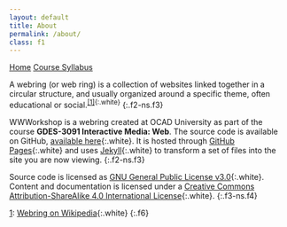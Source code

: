 ```yaml
---
layout: default
title: About
permalink: /about/
class: f1
---
```


<a class='f4 link dim bw1 ba br4 ph4 pv3 mb2 dib white' href='/' title="return home">Home</a> <a class='f4 link dim bw1 ba br4 ph4 pv3 mb2 dib white' href="https://github.com/garrying/wwworkshop" target="_blank" title="visit course syllabus on GitHub">Course Syllabus</a>

A webring (or web ring) is a collection of websites linked together in a circular structure, and usually organized around a specific theme, often educational or social.<sup id="ref1_note">[[1]](#ref1){:.white}</sup>
{:.f2-ns.f3}

WWWorkshop is a webring created at OCAD University as part of the course **GDES-3091 Interactive Media: Web**. The source code is available on GitHub, [available here](https://github.com/garrying/wwworkshop-webring){:.white}. It is hosted through [GitHub Pages](https://pages.github.com/){:.white} and uses [Jekyll](https://jekyllrb.com/){:.white} to transform a set of files into the site you are now viewing.
{:.f2-ns.f3}

Source code is licensed as [GNU General Public License v3.0](https://www.gnu.org/licenses/gpl-3.0.en.html){:.white}. Content and documentation is licensed under a [Creative Commons Attribution-ShareAlike 4.0 International License](https://creativecommons.org/licenses/by-sa/4.0/){:.white}.
{:.f3-ns.f4}

<a name="ref1" class="white" href="#ref1_note">1</a>: [Webring on Wikipedia](https://en.wikipedia.org/wiki/Webring){:.white}
{:.f6}

